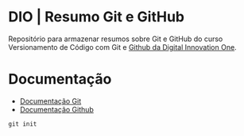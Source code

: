 
# DIO | Resumo Git e GitHub

Repositório para armazenar resumos sobre Git e GitHub do curso Versionamento de Código com Git e [Github da Digital Innovation One](https://www.dio.me/).

# Documentação

* [Documentação Git](https://git-scm.com/docs/git/pt_BR)
* [Documentação Github](https://docs.github.com/pt)

```
git init
```


